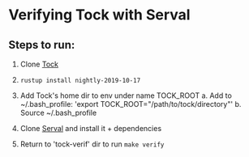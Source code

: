 # Verifying Tock with Serval

## Steps to run:

1. Clone [Tock](link)

2. `rustup install nightly-2019-10-17`

3. Add Tock's home dir to env under name TOCK_ROOT
    a. Add to ~/.bash_profile: 'export TOCK_ROOT="/path/to/tock/directory"'
    b. Source ~/.bash_profile

4. Clone [Serval](link) and install it + dependencies

5. Return to 'tock-verif' dir to run `make verify`
